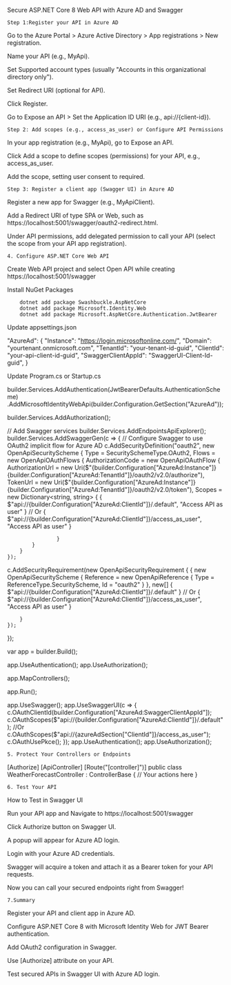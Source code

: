 ﻿Secure ASP.NET Core 8 Web API with Azure AD and Swagger

    Step 1:Register your API in Azure AD

Go to the Azure Portal > Azure Active Directory > App registrations > New registration.

Name your API (e.g., MyApi).

Set Supported account types (usually "Accounts in this organizational directory only").

Set Redirect URI (optional for API).

Click Register.

Go to Expose an API > Set the Application ID URI (e.g., api://{client-id}).


    Step 2: Add scopes (e.g., access_as_user) or Configure API Permissions

In your app registration (e.g., MyApi), go to Expose an API.

Click Add a scope to define scopes (permissions) for your API, e.g., access_as_user.

Add the scope, setting user consent to required.


    Step 3: Register a client app (Swagger UI) in Azure AD

Register a new app for Swagger (e.g., MyApiClient).

Add a Redirect URI of type SPA or Web, such as https://localhost:5001/swagger/oauth2-redirect.html.

Under API permissions, add delegated permission to call your API (select the scope from your API app registration).


    4. Configure ASP.NET Core Web API

Create Web API project and select Open API while creating
    https://localhost:5001/swagger

Install NuGet Packages
		
		dotnet add package Swashbuckle.AspNetCore
		dotnet add package Microsoft.Identity.Web
		dotnet add package Microsoft.AspNetCore.Authentication.JwtBearer


Update appsettings.json	

"AzureAd": {
  "Instance": "https://login.microsoftonline.com/",
  "Domain": "yourtenant.onmicrosoft.com",
  "TenantId": "your-tenant-id-guid",
  "ClientId": "your-api-client-id-guid",
  "SwaggerClientAppId": "SwaggerUI-Client-Id-guid",
}

Update Program.cs or Startup.cs

builder.Services.AddAuthentication(JwtBearerDefaults.AuthenticationScheme)
    .AddMicrosoftIdentityWebApi(builder.Configuration.GetSection("AzureAd"));

builder.Services.AddAuthorization();

// Add Swagger services
builder.Services.AddEndpointsApiExplorer();
 builder.Services.AddSwaggerGen(c =>
{
    // Configure Swagger to use OAuth2 implicit flow for Azure AD
    c.AddSecurityDefinition("oauth2", new OpenApiSecurityScheme
    {
        Type = SecuritySchemeType.OAuth2,
        Flows = new OpenApiOAuthFlows
        {
            AuthorizationCode = new OpenApiOAuthFlow
            {
                AuthorizationUrl = new Uri($"{builder.Configuration["AzureAd:Instance"]}{builder.Configuration["AzureAd:TenantId"]}/oauth2/v2.0/authorize"),
                TokenUrl = new Uri($"{builder.Configuration["AzureAd:Instance"]}{builder.Configuration["AzureAd:TenantId"]}/oauth2/v2.0/token"),
                Scopes = new Dictionary<string, string>
                    {
                        { $"api://{builder.Configuration["AzureAd:ClientId"]}/.default", "Access API as user" }
                    // Or { $"api://{builder.Configuration["AzureAd:ClientId"]}/access_as_user", "Access API as user" }

                    }
            }
        }
    });

c.AddSecurityRequirement(new OpenApiSecurityRequirement
    {
        {
            new OpenApiSecurityScheme
            {
                Reference = new OpenApiReference
                {
                    Type = ReferenceType.SecurityScheme,
                    Id = "oauth2"
                }
            },
            new[] { 
            $"api://{builder.Configuration["AzureAd:ClientId"]}/.default" }
            // Or { $"api://{builder.Configuration["AzureAd:ClientId"]}/access_as_user", "Access API as user" }

        }
    });
});

var app = builder.Build();

app.UseAuthentication();
app.UseAuthorization();

app.MapControllers();

app.Run();

app.UseSwagger();
app.UseSwaggerUI(c =>
                {
                    c.OAuthClientId(builder.Configuration["AzureAd:SwaggerClientAppId"]);
                    c.OAuthScopes($"api://{builder.Configuration["AzureAd:ClientId"]}/.default");
                    //Or  c.OAuthScopes($"api://{azureAdSection["ClientId"]}/access_as_user");
                    c.OAuthUsePkce(); 
                });
app.UseAuthentication();
app.UseAuthorization();


    5. Protect Your Controllers or Endpoints

[Authorize]
[ApiController]
[Route("[controller]")]
public class WeatherForecastController : ControllerBase
{
    // Your actions here
}

    6. Test Your API

How to Test in Swagger UI

Run your API app and 
Navigate to https://localhost:5001/swagger

Click Authorize button on Swagger UI.

A popup will appear for Azure AD login.

Login with your Azure AD credentials.

Swagger will acquire a token and attach it as a Bearer token for your API requests.

Now you can call your secured endpoints right from Swagger!

    7.Summary

Register your API and client app in Azure AD.

Configure ASP.NET Core 8 with Microsoft Identity Web for JWT Bearer authentication.

Add OAuth2 configuration in Swagger.

Use [Authorize] attribute on your API.

Test secured APIs in Swagger UI with Azure AD login.